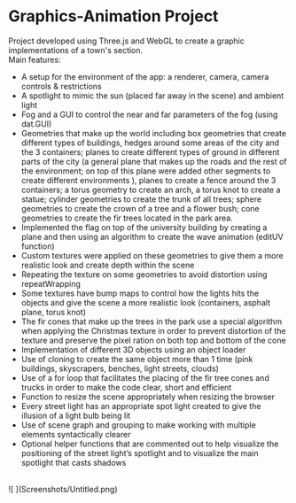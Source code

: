# Graphics-Animation Project
Project developed using Three.js and WebGL to create a graphic implementations of a town's section.<br/>
Main features:<br/>
- A setup for the environment of the app: a renderer, camera, camera controls & restrictions<br/>
- A spotlight to mimic the sun (placed far away in the scene) and ambient light<br/>
- Fog and a GUI to control the near and far parameters of the fog (using dat.GUI)<br/>
- Geometries that make up the world including box geometries that create different types of buildings, hedges around some areas of the city and the 3 containers; planes to create different types of ground in different parts of the city (a general plane that makes up the roads and the rest of the environment; on top of this plane were added other segments to create different environments ), planes to create a fence around the 3 containers; a torus geometry to create an arch, a torus knot to create a statue; cylinder geometries to create the trunk of all trees; sphere geometries to create the crown of a tree and a flower bush; cone geometries to create the fir trees located in the park area.<br/>
- Implemented the flag on top of the university building by creating a plane and then using an algorithm to create the wave animation (editUV function)<br/>
-	Custom textures were applied on these geometries to give them a more realistic look and create depth within the scene<br/>
- Repeating the texture on some geometries to avoid distortion using repeatWrapping<br/>
- Some textures have bump maps to control how the lights hits the objects and give the scene a more realistic look (containers, asphalt plane, torus knot)<br/>
- The fir cones that make up the trees in the park use a special algorithm when applying the Christmas texture in order to prevent distortion of the texture and preserve the pixel ration on both top and bottom of the cone<br/>
-	Implementation of different 3D objects using an object loader<br/>
-	Use of cloning to create the same object more than 1 time (pink buildings, skyscrapers, benches, light streets, clouds)<br/>
- Use of a for loop that facilitates the placing of the fir tree cones and trucks in order to make the code clear, short and efficient <br/>
-	Function to resize the scene appropriately when resizing the browser<br/>
-	Every street light has an appropriate spot light created to give the illusion of a light bulb being lit<br/>
-	Use of scene graph and grouping to make working with multiple elements syntactically clearer<br/>
-	Optional helper functions that are commented out to help visualize the positioning of the street light’s spotlight and to visualize the main spotlight that casts shadows<br/>
<br/>
![ ](Screenshots/Untitled.png)


